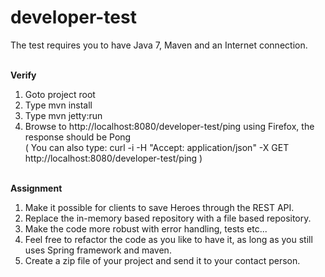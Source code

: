 developer-test
==============
<p>
The test requires you to have Java 7, Maven and an Internet connection.
<p>
<br/>
<b>Verify </b><br/>

1. Goto project root<br/>
2. Type mvn install<br/>
3. Type mvn jetty:run<br/> 
4. Browse to http://localhost:8080/developer-test/ping using Firefox, the response should be Pong<br/>
( You can also type: curl -i -H "Accept: application/json" -X GET http://localhost:8080/developer-test/ping )<br/><br/>

<b>Assignment</b><br/>

1. Make it possible for clients to save Heroes through the REST API.<br/>
2. Replace the in-memory based repository with a file based repository.<br/>
3. Make the code more robust with error handling, tests etc...<br/>
4. Feel free to refactor the code as you like to have it, as long as you still uses Spring framework and maven.<br/>
5. Create a zip file of your project and send it to your contact person.



